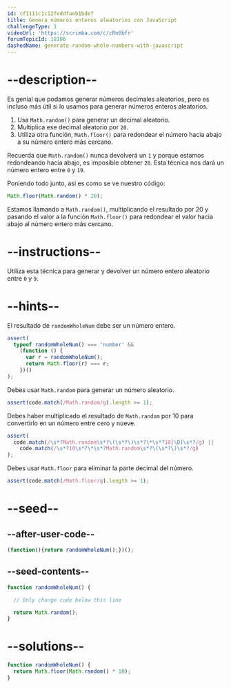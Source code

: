 ```yaml
---
id: cf1111c1c12feddfaeb1bdef
title: Genera números enteros aleatorios con JavaScript
challengeType: 1
videoUrl: 'https://scrimba.com/c/cRn6bfr'
forumTopicId: 18186
dashedName: generate-random-whole-numbers-with-javascript
---
```


# --description--

Es genial que podamos generar números decimales aleatorios, pero es incluso más útil si lo usamos para generar números enteros aleatorios.

<ol><li>Usa <code>Math.random()</code> para generar un decimal aleatorio.</li><li>Multiplica ese decimal aleatorio por <code>20</code>.</li><li>Utiliza otra función, <code>Math.floor()</code> para redondear el número hacia abajo a su número entero más cercano.</li></ol>

Recuerda que `Math.random()` nunca devolverá un `1` y porque estamos redondeando hacia abajo, es imposible obtener `20`. Esta técnica nos dará un número entero entre `0` y `19`.

Poniendo todo junto, así es como se ve nuestro código:

```js
Math.floor(Math.random() * 20);
```

Estamos llamando a `Math.random()`, multiplicando el resultado por 20 y pasando el valor a la función `Math.floor()` para redondear el valor hacia abajo al número entero más cercano.

# --instructions--

Utiliza esta técnica para generar y devolver un número entero aleatorio entre `0` y `9`.

# --hints--

El resultado de `randomWholeNum` debe ser un número entero.

```js
assert(
  typeof randomWholeNum() === 'number' &&
    (function () {
      var r = randomWholeNum();
      return Math.floor(r) === r;
    })()
);
```

Debes usar `Math.random` para generar un número aleatorio.

```js
assert(code.match(/Math.random/g).length >= 1);
```

Debes haber multiplicado el resultado de `Math.random` por 10 para convertirlo en un número entre cero y nueve.

```js
assert(
  code.match(/\s*?Math.random\s*?\(\s*?\)\s*?\*\s*?10[\D]\s*?/g) ||
    code.match(/\s*?10\s*?\*\s*?Math.random\s*?\(\s*?\)\s*?/g)
);
```

Debes usar `Math.floor` para eliminar la parte decimal del número.

```js
assert(code.match(/Math.floor/g).length >= 1);
```

# --seed--

## --after-user-code--

```js
(function(){return randomWholeNum();})();
```

## --seed-contents--

```js
function randomWholeNum() {

  // Only change code below this line

  return Math.random();
}
```

# --solutions--

```js
function randomWholeNum() {
  return Math.floor(Math.random() * 10);
}
```
